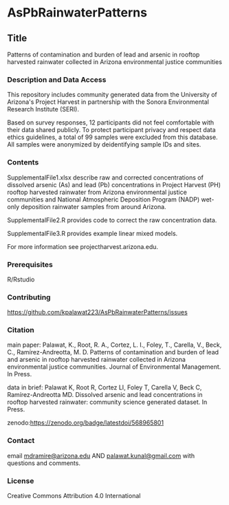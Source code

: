 # AsPbRainwaterPatterns

## Title
Patterns of contamination and burden of lead and arsenic in rooftop harvested rainwater collected in Arizona environmental justice communities

### Description and Data Access
This repository includes community generated data from the University of Arizona's Project Harvest in partnership with the Sonora Environmental Research Institute (SERI).

Based on survey responses, 12 participants did not feel comfortable with their data shared publicly. To protect participant privacy and respect data ethics guidelines, a total of 99 samples were excluded from this database. All samples were anonymized by deidentifying sample IDs and sites. 

### Contents
SupplementalFile1.xlsx describe raw and corrected concentrations of dissolved arsenic (As) and lead (Pb) concentrations in Project Harvest (PH) rooftop harvested rainwater from Arizona environmental justice communities and National Atmospheric Deposition Program (NADP) wet-only deposition rainwater samples from around Arizona.

SupplementalFile2.R provides code to correct the raw concentration data.

SupplementalFile3.R provides example linear mixed models.

For more information see projectharvest.arizona.edu.

### Prerequisites
R/Rstudio

### Contributing
https://github.com/kpalawat223/AsPbRainwaterPatterns/issues

### Citation
main paper: Palawat, K., Root, R. A., Cortez, L. I., Foley, T., Carella, V., Beck, C., Ramírez-Andreotta, M. D. Patterns of contamination and burden of lead and arsenic in rooftop harvested rainwater collected in Arizona environmental justice communities. Journal of Environmental Management. In Press. 

data in brief: Palawat K, Root R, Cortez LI, Foley T, Carella V, Beck C, Ramírez-Andreotta MD. Dissolved arsenic and lead concentrations in rooftop harvested rainwater: community science generated dataset. In Press.

zenodo:https://zenodo.org/badge/latestdoi/568965801

### Contact
email mdramire@arizona.edu AND palawat.kunal@gmail.com with questions and comments.

### License
Creative Commons Attribution 4.0 International



